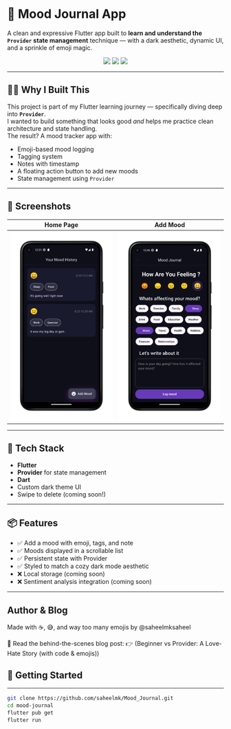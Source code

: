 # 🧠 Mood Journal App

A clean and expressive Flutter app built to **learn and understand the `Provider` state management** technique — with a dark aesthetic, dynamic UI, and a sprinkle of emoji magic.

<p align="center">
  <img src="https://img.shields.io/badge/Flutter-%2302569B.svg?style=for-the-badge&logo=Flutter&logoColor=white"/>
  <img src="https://img.shields.io/badge/Dart-%230175C2.svg?style=for-the-badge&logo=dart&logoColor=white"/>
  <img src="https://img.shields.io/badge/State%20Management-Provider-blueviolet?style=for-the-badge"/>
</p>

---

## 🧘‍♂️ Why I Built This

This project is part of my Flutter learning journey — specifically diving deep into **`Provider`**.  
I wanted to build something that looks good *and* helps me practice clean architecture and state handling.  
The result? A mood tracker app with:

- Emoji-based mood logging
- Tagging system
- Notes with timestamp
- A floating action button to add new moods
- State management using `Provider`

---

## 📱 Screenshots

| Home Page | Add Mood |
|-----------|----------|
| ![Home](assets/screenshots/homemood-portrait.png) | ![Add Mood](assets/screenshots/addmood-portrait.png) |


---

## 🧰 Tech Stack

- **Flutter**
- **Provider** for state management
- **Dart**
- Custom dark theme UI
- Swipe to delete (coming soon!)

---

## 📦 Features

- ✅ Add a mood with emoji, tags, and note
- ✅ Moods displayed in a scrollable list
- ✅ Persistent state with Provider
- ✅ Styled to match a cozy dark mode aesthetic
- ❌ Local storage (coming soon)
- ❌ Sentiment analysis integration (coming soon)

---
## Author & Blog
Made with ☕, 😅, and way too many emojis by @saheelmksaheel

📝 Read the behind-the-scenes blog post:
👉 (Beginner vs Provider: A Love-Hate Story (with code & emojis))

## 🚀 Getting Started

---
```bash
git clone https://github.com/saheelmk/Mood_Journal.git
cd mood-journal
flutter pub get
flutter run



